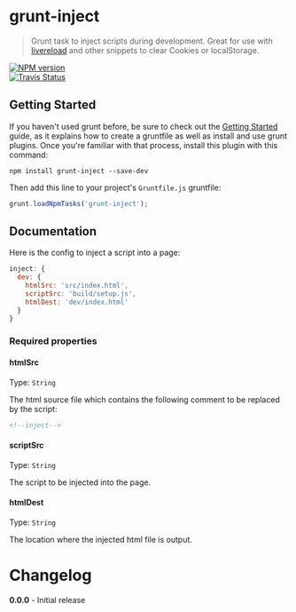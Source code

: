 # grunt-inject
> Grunt task to inject scripts during development. Great for use with [livereload](https://github.com/gruntjs/grunt-contrib-watch#optionslivereload) and other snippets to clear Cookies or localStorage.

[![NPM version](https://badge.fury.io/js/grunt-inject.png)](http://badge.fury.io/js/grunt-inject)  
[![Travis Status](https://travis-ci.org/ChrisWren/grunt-inject.png?branch=master)](https://travis-ci.org/ChrisWren/grunt-inject)

## Getting Started
If you haven't used grunt before, be sure to check out the [Getting Started](http://gruntjs.com/getting-started) guide, as it explains how to create a gruntfile as well as install and use grunt plugins. Once you're familiar with that process, install this plugin with this command:
```shell
npm install grunt-inject --save-dev
```

Then add this line to your project's `Gruntfile.js` gruntfile:

```javascript
grunt.loadNpmTasks('grunt-inject');
```

## Documentation
Here is the config to inject a script into a page:
```js
inject: {
  dev: {
    htmlSrc: 'src/index.html',
    scriptSrc: 'build/setup.js',
    htmlDest: 'dev/index.html'
  }
}
```

### Required properties

#### htmlSrc
Type: `String`

The html source file which contains the following comment to be replaced by the script:

```html
<!--inject-->
```

#### scriptSrc
Type: `String`

The script to be injected into the page.

#### htmlDest
Type: `String`

The location where the injected html file is output.

# Changelog

**0.0.0** - Initial release

